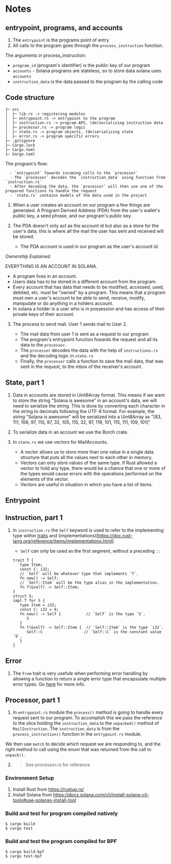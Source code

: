# Notes

## entrypoint, programs, and accounts

1. The `entrypoint` is the programs point of entry
2. All calls to the program goes through the `process_instruction` function.

The arguments in process_instruction:

- `program_id` (program's identifier) is the public key of our program
- `accounts` - Solana programs are stateless, so to store data solana uses `accounts`
- `instruction_data` is the data passed to the program by the calling code

## Code structure

```
├─ src
│  ├─ lib.rs -> registering modules
│  ├─ entrypoint.rs -> entrypoint to the program
│  ├─ instruction.rs -> program API, (de)serializing instruction data
│  ├─ processor.rs -> program logic
│  ├─ state.rs -> program objects, (de)serializing state
│  ├─ error.rs -> program specific errors
├─ .gitignore
├─ Cargo.lock
├─ Cargo.toml
├─ Xargo.toml
```

The program's flow:

      - `entrypoint` fowards incoming calls to the `processor`
      - The `processor` decodes the `instruction_data` using function from `instruction.rs`
      - After decoding the data, the `processor` will then use one of the prepared functions to handle the request
      - `state.rs` contains models of the data used in the project

1. When a user creates an account on our program a few things are generated. A Program Derived Address (PDA) from the user's wallet's public key, a seed phrase, and our program's public key.

2. The PDA doesn't only act as the account id but also as a store for the user's data, this is where all the mail the user has sent and received will be stored.

   - The PDA account is used in our program as the user's account id.

_Ownership Explained_

EVERYTHING IS AN ACCOUNT IN SOLANA.

- A program lives in an account.
- Users data has to be stored in a different account from the program.
- Every account that has data that needs to be modified, accessed, used, debited, etc. must be "owned" by a program. This means that a program must own a user's account to be able to send, receive, modify, manipulate or do anything in a holders account.
- In solana a holder is a user who is in possession and has access of their private keys of their account.

3. The process to send mail.
   User 1 sends mail to User 2.

   - The mail data from user 1 is sent as a request to our program
   - The program's entrypoint function fowards the request and all its data to the `processor`.
   - The `processor` decodes the data with the help of `instructions.rs` and the decoding logic in `state.rs`
   - Finally, the `processor` calls a function to save the mail data, that was sent in the request, to the inbox of the receiver's account.

## State, part 1

1. Data in accounts are stored in Uint8Array format. This means if we want to store the string "Solana is awesome" in an
   account's data, we will need to serialize the string. This is done by converting each character in the string to decimals following the UTF-8 format. For example, the string "Solana is awesome" will be serialized into a Uint8Array as "[83, 111, 108, 97, 110, 97, 32, 105, 115, 32, 97, 119, 101, 115, 111, 109, 101]"

2. To serialize data in an account we use the Borch crate.

3. In `state.rs` we use vectors for MailAccounts.
   - A vector allows us to store more than one value in a single data structure that puts all the values next to each other in memory.
   - Vectors can only store values of the same type. If Rust allowed a vector to hold any type, there would be a chance that one or more of the types would cause errors with the operations performed on the elements of the vector.
   - Vectors are useful in situation in which you have a list of items.

## Entrypoint

## Instruction, part 1

1. In `instruction.rs` the `Self` keyword is used to refer to the implementing type within [traits](https://doc.rust-lang.org/reference/items/traits.html) and (implementations)[https://doc.rust-lang.org/reference/items/implementations.html].

   - `Self` can only be used as the first segment, without a preceding `::`

   ```
   trait T {
      type Item;
      const C: i32;
      // `Self` will be whatever type that implements `T`.
      fn new() -> Self;
      // `Self::Item` will be the type alias in the implementation.
      fn f(&self) -> Self::Item;
   }
   struct S;
   impl T for S {
      type Item = i32;
      const C: i32 = 9;
      fn new() -> Self {           // `Self` is the type `S`.
         S
      }
      fn f(&self) -> Self::Item {  // `Self::Item` is the type `i32`.
         Self::C                  // `Self::C` is the constant value `9`.
      }
   }
   ```

## Error

1. The `From` trait is very usefule when performing error handling by allowing a function to return a single error type that encapsulate multiple error types. Go [here](https://doc.rust-lang.org/std/convert/trait.From.html) for more info.

## Processor, part 1

1. In `entrypoint.rs` module the `process()` method is going to handle every request sent to our program. To accomplish this we pass the reference to the slice holding the `instruction_data` to the `unpacked()` method of `MailInstruction`. The `instruction_data` is from the `process_instruction()` function in the `entrypoint.rs` module.

We then use `match` to decide which request we are responding to, and the right method to call using the enum that was returned from the call to `unpack()`.

2.  > See processor.rs for reference

### Environment Setup

1. Install Rust from https://rustup.rs/
2. Install Solana from https://docs.solana.com/cli/install-solana-cli-tools#use-solanas-install-tool

### Build and test for program compiled natively

```
$ cargo build
$ cargo test
```

### Build and test the program compiled for BPF

```
$ cargo build-bpf
$ cargo test-bpf
```
